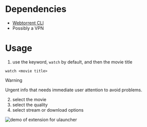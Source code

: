 # Dependencies
- [Webtorrent CLI](https://github.com/webtorrent/webtorrent-cli)
- Possibly a VPN

# Usage
1. use the keyword, `watch` by default, and then the movie title
```
watch <movie title>
```
> [!WARNING]
> Urgent info that needs immediate user attention to avoid problems.

2. select the movie
3. select the quality
4. select stream or download options

![demo of extension for ulauncher](demo/demo.GIF)
